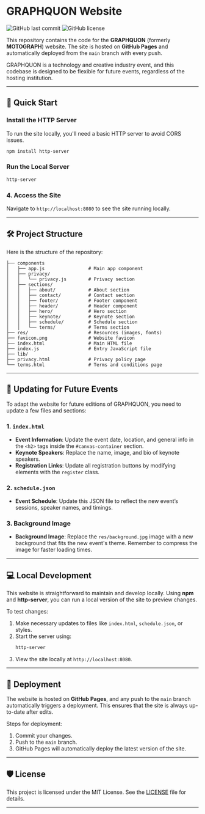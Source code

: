 # GRAPHQUON Website

![GitHub last commit](https://img.shields.io/github/last-commit/username/graphquon-website)
![GitHub license](https://img.shields.io/github/license/username/graphquon-website)

This repository contains the code for the **GRAPHQUON** (formerly **MOTOGRAPH**) website. The site is hosted on **GitHub Pages** and automatically deployed from the `main` branch with every push.

GRAPHQUON is a technology and creative industry event, and this codebase is designed to be flexible for future events, regardless of the hosting institution.

---

## 🚀 Quick Start

### Install the HTTP Server
To run the site locally, you'll need a basic HTTP server to avoid CORS issues.
```bash
npm install http-server
```

### Run the Local Server
```bash
http-server
```

### 4. Access the Site
Navigate to `http://localhost:8080` to see the site running locally.

---

## 🛠️ Project Structure

Here is the structure of the repository:

```
├── components
│   ├── app.js                # Main app component
│   ├── privacy/
│   │   └── privacy.js        # Privacy section
│   ├── sections/
│   │   ├── about/            # About section
│   │   ├── contact/          # Contact section
│   │   ├── footer/           # Footer component
│   │   ├── header/           # Header component
│   │   ├── hero/             # Hero section
│   │   ├── keynote/          # Keynote section
│   │   ├── schedule/         # Schedule section
│   │   └── terms/            # Terms section
├── res/                      # Resources (images, fonts)
├── favicon.png               # Website favicon
├── index.html                # Main HTML file
├── index.js                  # Entry JavaScript file
├── lib/
├── privacy.html              # Privacy policy page
└── terms.html                # Terms and conditions page
```

---

## 🔄 Updating for Future Events

To adapt the website for future editions of GRAPHQUON, you need to update a few files and sections:

### 1. **`index.html`**
- **Event Information**: Update the event date, location, and general info in the `<h2>` tags inside the `#canvas-container` section.
- **Keynote Speakers**: Replace the name, image, and bio of keynote speakers.
- **Registration Links**: Update all registration buttons by modifying elements with the `register` class.

### 2. **`schedule.json`**
- **Event Schedule**: Update this JSON file to reflect the new event’s sessions, speaker names, and timings.

### 3. **Background Image**
- **Background Image**: Replace the `res/background.jpg` image with a new background that fits the new event's theme. Remember to compress the image for faster loading times.

---

## 💻 Local Development

This website is straightforward to maintain and develop locally. Using **npm** and **http-server**, you can run a local version of the site to preview changes.

To test changes:

1. Make necessary updates to files like `index.html`, `schedule.json`, or styles.
2. Start the server using:
   ```bash
   http-server
   ```
3. View the site locally at `http://localhost:8080`.

---

## 🚢 Deployment

The website is hosted on **GitHub Pages**, and any push to the `main` branch automatically triggers a deployment. This ensures that the site is always up-to-date after edits.

Steps for deployment:

1. Commit your changes.
2. Push to the `main` branch.
3. GitHub Pages will automatically deploy the latest version of the site.

---

## 🛡 License

This project is licensed under the MIT License. See the [LICENSE](LICENSE) file for details.

---